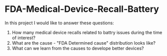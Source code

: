 # FDA-Medical-Device-Recall-Battery

In this project I would like to answer these questions:

1. How many medical device recalls related to battry issues during the time of interest?
2. What are the cause - "FDA Determined cause" distribution looks like?
3. What can we learn from the causes to develope better devices?
